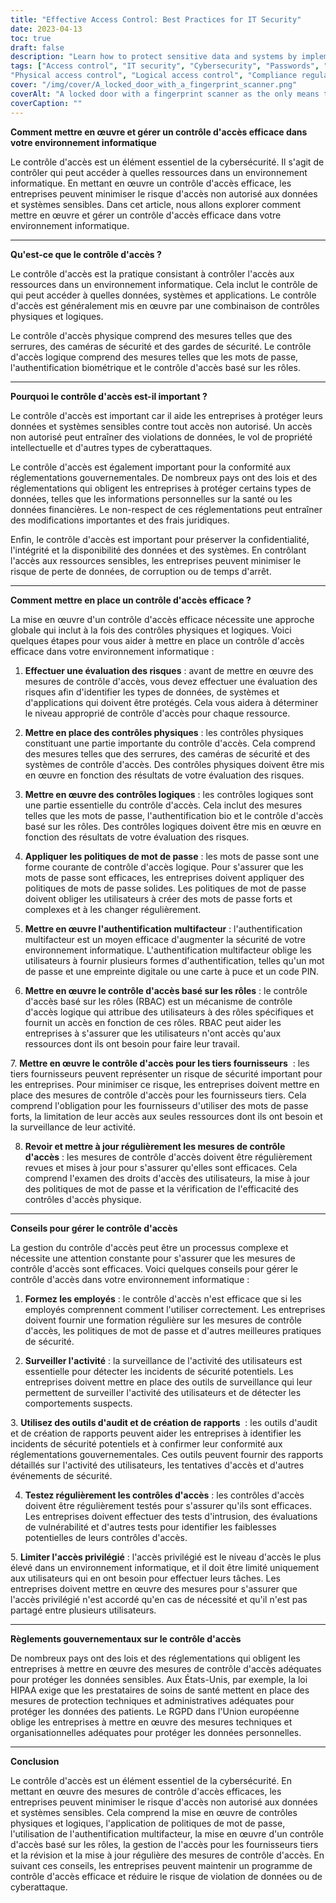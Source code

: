 ```yaml
---
title: "Effective Access Control: Best Practices for IT Security"
date: 2023-04-13
toc: true
draft: false
description: "Learn how to protect sensitive data and systems by implementing effective access control measures for your IT environment."
tags: ["Access control", "IT security", "Cybersecurity", "Passwords", "Biometric authentication", "Role-based access control", "Multi-factor authentication", "Data protection", "Risk assessment", "Employee training", "Auditing tools", "Reporting tools", "Penetration testing", "Vulnerability assessment",
"Physical access control", "Logical access control", "Compliance regulations", "HIPAA", "GDPR"]
cover: "/img/cover/A_locked_door_with_a_fingerprint_scanner.png"
coverAlt: "A locked door with a fingerprint scanner as the only means to gain entry."
coverCaption: ""
---
```


 **Comment mettre en œuvre et gérer un contrôle d'accès efficace dans votre environnement informatique**  Le contrôle d'accès est un élément essentiel de la cybersécurité. Il s'agit de contrôler qui peut accéder à quelles ressources dans un environnement informatique. En mettant en œuvre un contrôle d'accès efficace, les entreprises peuvent minimiser le risque d'accès non autorisé aux données et systèmes sensibles. Dans cet article, nous allons explorer comment mettre en œuvre et gérer un contrôle d'accès efficace dans votre environnement informatique.  ______  **Qu'est-ce que le contrôle d'accès ?**  Le contrôle d'accès est la pratique consistant à contrôler l'accès aux ressources dans un environnement informatique. Cela inclut le contrôle de qui peut accéder à quelles données, systèmes et applications. Le contrôle d'accès est généralement mis en œuvre par une combinaison de contrôles physiques et logiques.  Le contrôle d'accès physique comprend des mesures telles que des serrures, des caméras de sécurité et des gardes de sécurité. Le contrôle d'accès logique comprend des mesures telles que les mots de passe, l'authentification biométrique et le contrôle d'accès basé sur les rôles.  ______  **Pourquoi le contrôle d'accès est-il important ?**  Le contrôle d'accès est important car il aide les entreprises à protéger leurs données et systèmes sensibles contre tout accès non autorisé. Un accès non autorisé peut entraîner des violations de données, le vol de propriété intellectuelle et d'autres types de cyberattaques.  Le contrôle d'accès est également important pour la conformité aux réglementations gouvernementales. De nombreux pays ont des lois et des réglementations qui obligent les entreprises à protéger certains types de données, telles que les informations personnelles sur la santé ou les données financières. Le non-respect de ces réglementations peut entraîner des modifications importantes et des frais juridiques.  Enfin, le contrôle d'accès est important pour préserver la confidentialité, l'intégrité et la disponibilité des données et des systèmes. En contrôlant l'accès aux ressources sensibles, les entreprises peuvent minimiser le risque de perte de données, de corruption ou de temps d'arrêt.  ______  **Comment mettre en place un contrôle d'accès efficace ?**  La mise en œuvre d'un contrôle d'accès efficace nécessite une approche globale qui inclut à la fois des contrôles physiques et logiques. Voici quelques étapes pour vous aider à mettre en place un contrôle d'accès efficace dans votre environnement informatique :  1. **Effectuer une évaluation des risques** : avant de mettre en œuvre des mesures de contrôle d'accès, vous devez effectuer une évaluation des risques afin d'identifier les types de données, de systèmes et d'applications qui doivent être protégés. Cela vous aidera à déterminer le niveau approprié de contrôle d'accès pour chaque ressource.  2. **Mettre en place des contrôles physiques** : les contrôles physiques constituant une partie importante du contrôle d'accès. Cela comprend des mesures telles que des serrures, des caméras de sécurité et des systèmes de contrôle d'accès. Des contrôles physiques doivent être mis en œuvre en fonction des résultats de votre évaluation des risques.  3. **Mettre en œuvre des contrôles logiques** : les contrôles logiques sont une partie essentielle du contrôle d'accès. Cela inclut des mesures telles que les mots de passe, l'authentification bio et le contrôle d'accès basé sur les rôles. Des contrôles logiques doivent être mis en œuvre en fonction des résultats de votre évaluation des risques.  4. **Appliquer les politiques de mot de passe** : les mots de passe sont une forme courante de contrôle d'accès logique. Pour s'assurer que les mots de passe sont efficaces, les entreprises doivent appliquer des politiques de mots de passe solides. Les politiques de mot de passe doivent obliger les utilisateurs à créer des mots de passe forts et complexes et à les changer régulièrement.  5. **Mettre en œuvre l'authentification multifacteur** : l'authentification multifacteur est un moyen efficace d'augmenter la sécurité de votre environnement informatique. L'authentification multifacteur oblige les utilisateurs à fournir plusieurs formes d'authentification, telles qu'un mot de passe et une empreinte digitale ou une carte à puce et un code PIN.  6. **Mettre en œuvre le contrôle d'accès basé sur les rôles** : le contrôle d'accès basé sur les rôles (RBAC) est un mécanisme de contrôle d'accès logique qui attribue des utilisateurs à des rôles spécifiques et fournit un accès en fonction de ces rôles. RBAC peut aider les entreprises à s'assurer que les utilisateurs n'ont accès qu'aux ressources dont ils ont besoin pour faire leur travail.  7. **Mettre en œuvre le contrôle d'accès pour les tiers fournisseurs**  : les tiers fournisseurs peuvent représenter un risque de sécurité important pour les entreprises. Pour minimiser ce risque, les entreprises doivent mettre en place des mesures de contrôle d'accès pour les fournisseurs tiers. Cela comprend l'obligation pour les fournisseurs d'utiliser des mots de passe forts, la limitation de leur accès aux seules ressources dont ils ont besoin et la surveillance de leur activité.  8. **Revoir et mettre à jour régulièrement les mesures de contrôle d'accès** : les mesures de contrôle d'accès doivent être régulièrement revues et mises à jour pour s'assurer qu'elles sont efficaces. Cela comprend l'examen des droits d'accès des utilisateurs, la mise à jour des politiques de mot de passe et la vérification de l'efficacité des contrôles d'accès physique.  ______  **Conseils pour gérer le contrôle d'accès**  La gestion du contrôle d'accès peut être un processus complexe et nécessite une attention constante pour s'assurer que les mesures de contrôle d'accès sont efficaces. Voici quelques conseils pour gérer le contrôle d'accès dans votre environnement informatique :  1. **Formez les employés** : le contrôle d'accès n'est efficace que si les employés comprennent comment l'utiliser correctement. Les entreprises doivent fournir une formation régulière sur les mesures de contrôle d'accès, les politiques de mot de passe et d'autres meilleures pratiques de sécurité.  2. **Surveiller l'activité** : la surveillance de l'activité des utilisateurs est essentielle pour détecter les incidents de sécurité potentiels. Les entreprises doivent mettre en place des outils de surveillance qui leur permettent de surveiller l'activité des utilisateurs et de détecter les comportements suspects.  3. **Utilisez des outils d'audit et de création de rapports**  : les outils d'audit et de création de rapports peuvent aider les entreprises à identifier les incidents de sécurité potentiels et à confirmer leur conformité aux réglementations gouvernementales. Ces outils peuvent fournir des rapports détaillés sur l'activité des utilisateurs, les tentatives d'accès et d'autres événements de sécurité.  4. **Testez régulièrement les contrôles d'accès** : les contrôles d'accès doivent être régulièrement testés pour s'assurer qu'ils sont efficaces. Les entreprises doivent effectuer des tests d'intrusion, des évaluations de vulnérabilité et d'autres tests pour identifier les faiblesses potentielles de leurs contrôles d'accès.  5. **Limiter l'accès privilégié** : l'accès privilégié est le niveau d'accès le plus élevé dans un environnement informatique, et il doit être limité uniquement aux utilisateurs qui en ont besoin pour effectuer leurs tâches. Les entreprises doivent mettre en œuvre des mesures pour s'assurer que l'accès privilégié n'est accordé qu'en cas de nécessité et qu'il n'est pas partagé entre plusieurs utilisateurs.  ______  **Règlements gouvernementaux sur le contrôle d'accès**  De nombreux pays ont des lois et des réglementations qui obligent les entreprises à mettre en œuvre des mesures de contrôle d'accès adéquates pour protéger les données sensibles. Aux États-Unis, par exemple, la loi HIPAA exige que les prestataires de soins de santé mettent en place des mesures de protection techniques et administratives adéquates pour protéger les données des patients. Le RGPD dans l'Union européenne oblige les entreprises à mettre en œuvre des mesures techniques et organisationnelles adéquates pour protéger les données personnelles.  ______  **Conclusion**  Le contrôle d'accès est un élément essentiel de la cybersécurité. En mettant en œuvre des mesures de contrôle d'accès efficaces, les entreprises peuvent minimiser le risque d'accès non autorisé aux données et systèmes sensibles. Cela comprend la mise en œuvre de contrôles physiques et logiques, l'application de politiques de mot de passe, l'utilisation de l'authentification multifacteur, la mise en œuvre d'un contrôle d'accès basé sur les rôles, la gestion de l'accès pour les fournisseurs tiers et la révision et la mise à jour régulière des mesures de contrôle d'accès. En suivant ces conseils, les entreprises peuvent maintenir un programme de contrôle d'accès efficace et réduire le risque de violation de données ou de cyberattaque.